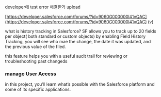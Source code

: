 # 

developer에 test error 해결한거 upload

[https://developer.salesforce.com/forums/?id=9060G000000I41vQAC](https://developer.salesforce.com/forums/?id=9060G000000I41vQAC) (v)

what is history tracking in Salesforce? 
SF allows you to track up to 20 fields per object( both standard or custom objects)
by enabling Field History Tracking, you will see who mae the change, the date it was updated, and the previous value of the filed.

this feature helps you with a useful audit trail for reviewing or troubleshooting past changeds

### manage User Access

in this project, you’ll learn what’s possible with the Salesforce platform and some of its specific applications.

